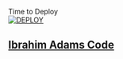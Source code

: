 Time to Deploy
    <br>
<a href='https://dashboard.heroku.com/new?template=https://github.com/ibrahimaitech/Tring-code'
target="_blank"><img alt='DEPLOY' src='https://img.shields.io/badge/-DEPLOY-black?style=for-the-badge&logo=heroku&logoColor=white'/>



## Ibrahim Adams Code

   
